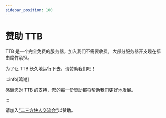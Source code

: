 ```yaml
---
sidebar_position: 100
---
```


# 赞助 TTB

TTB 是一个完全免费的服务器，加入我们不需要收费。大部分服务器开支现在都由腐竹承担。

为了让 TTB 长久地运行下去，请赞助我们吧！

:::info[鸣谢]

感谢您对 TTB 的支持，您的每一份赞助都将帮助我们更好地发展。

:::

请加入[“二三方块人交流会”](/docs/intro#二三方块人交流会)以赞助。

